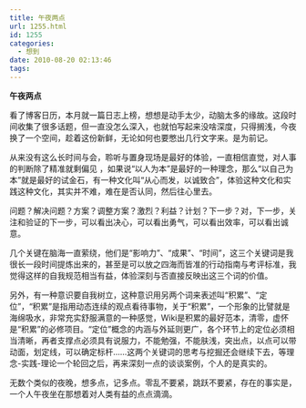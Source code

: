 ```yaml
---
title: 午夜两点
url: 1255.html
id: 1255
categories:
  - 想到
date: 2010-08-20 02:13:46
tags:
---
```


**午夜两点**

  
看了博客日历，本月就一篇日志上榜，想想是动手太少，动脑太多的缘故。这段时间收集了很多话题，但一直没怎么深入，也就怕写起来没啥深度，只得搁浅，今夜换了一个空间，趁着这份新鲜，无论如何也要憋出几行文字来。是为前记。  
  
从来没有这么长时间与会，聆听与置身现场是最好的体验，一直相信直觉，对人事的判断除了精准就剩偏见 ，如果说“以人为本”是最好的一种理念，那么“以自己为本”就是最好的试金石，有一种文化叫“从心而发，以诚致合”，体验这种文化和实践这种文化，其实并不难，难在是否认同，然后往心里去。  
  
问题？解决问题？方案？调整方案？激烈？利益？计划？下一步？对，下一步，关注和验证的下一步，可以看出决心，可以看出勇气，可以看出效率，可以看出诚意。  
  
几个关键在脑海一直萦绕，他们是“影响力”、“成果”、“时间”，这三个关键词是我很长一段时间提炼出来的，甚至是可以放之四海而皆准的行动指南与考评标准，我觉得这样的自我规范相当有益，体验深刻与否直接反映出这三个词的价值。  
  
另外，有一种意识要自我树立，这种意识用另两个词来表述叫“积累”、“定位”，“积累”是指用动态连续的观点看待事物，关于“积累”，一个形象的比譬就是海绵吸水，非常充实舒服满意的一种感觉，Wiki是积累的最好范本，清零，虚怀是“积累”的必修项目。“定位”概念的内涵与外延则更广，各个环节上的定位必须相当清晰，再者支撑点必须具有说服力，不能勉强，不能肤浅，突出点，以点可以带动面，划定线，可以确定标杆……这两个关键词的思考与挖掘还会继续下去，等理念-实践-理论一个轮回之后，再来深刻一点的谈谈案例，个人的是真实的。  
  
无数个类似的夜晚，想多点，记多点。零乱不要紧，跳跃不要紧，存在的事实是，一个人午夜坐在那想着对人类有益的点点滴滴。